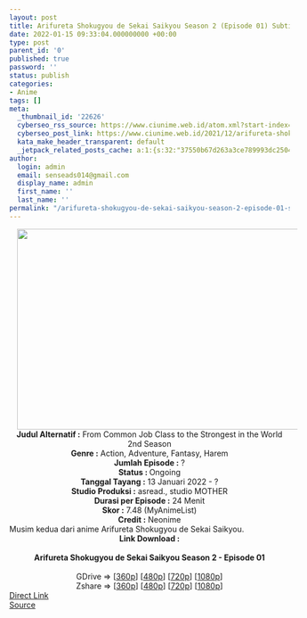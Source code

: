 ```yaml
---
layout: post
title: Arifureta Shokugyou de Sekai Saikyou Season 2 (Episode 01) Subtitle Indonesia
date: 2022-01-15 09:33:04.000000000 +00:00
type: post
parent_id: '0'
published: true
password: ''
status: publish
categories:
- Anime
tags: []
meta:
  _thumbnail_id: '22626'
  cyberseo_rss_source: https://www.ciunime.web.id/atom.xml?start-index=1
  cyberseo_post_link: https://www.ciunime.web.id/2021/12/arifureta-shokugyou-de-sekai-saikyou.html
  kata_make_header_transparent: default
  _jetpack_related_posts_cache: a:1:{s:32:"37550b67d263a3ce789993dc25046c5f";a:2:{s:7:"expires";i:1649543690;s:7:"payload";a:6:{i:0;a:1:{s:2:"id";i:25420;}i:1;a:1:{s:2:"id";i:25020;}i:2;a:1:{s:2:"id";i:24918;}i:3;a:1:{s:2:"id";i:25223;}i:4;a:1:{s:2:"id";i:24402;}i:5;a:1:{s:2:"id";i:24850;}}}}
author:
  login: admin
  email: senseads014@gmail.com
  display_name: admin
  first_name: ''
  last_name: ''
permalink: "/arifureta-shokugyou-de-sekai-saikyou-season-2-episode-01-subtitle-indonesia/"
---
```

<div class="separator" style="clear: both; text-align: center;"><a href="https://blogger.googleusercontent.com/img/a/AVvXsEjpcT2MG6-B8MzYF2fSH71jHodPAfJ1Kd3SxQr94Oha1zljABcyg40wJeNvXz1Y4HrJgv-EIy-Xxwef54A8FzJTI0MYlVijr-rNMZzEG4q13TlgQ_HpkG7ObjmmpdiZnU_HCjZrKcc_PT006-o7cbss-WpCmsLyBLiQmb43ehcVIJmkYQdOt3GuroSc=s1280" style="margin-left: 1em; margin-right: 1em;"><img border="0" data-original-height="720" data-original-width="1280" height="360" src="{{ site.baseurl }}/assets/2022/01/AVvXsEjpcT2MG6-B8MzYF2fSH71jHodPAfJ1Kd3SxQr94Oha1zljABcyg40wJeNvXz1Y4HrJgv-EIy-Xxwef54A8FzJTI0MYlVijr-rNMZzEG4q13TlgQ_HpkG7ObjmmpdiZnU_HCjZrKcc_PT006-o7cbss-WpCmsLyBLiQmb43ehcVIJmkYQdOt3GuroSc=w640-h360" width="640" /></a></div>
<div class="separator" style="clear: both; text-align: center;"></div>
<div style="text-align: center;"><b>Judul</b><b><b> Alternatif</b> :</b> From Common Job Class to the Strongest in the World 2nd Season</div>
<div style="text-align: center;"><b><b>Genre :</b></b> Action, Adventure, Fantasy, Harem</div>
<div style="text-align: center;"><b>Jumlah Episode :</b> ?<br /><b>Status :&nbsp;</b>Ongoing<br /><b>Tanggal Tayang :</b> 13 Januari 2022 - ?<br /><b>Studio Produksi :</b>&nbsp;asread., studio MOTHER<br /><b>Durasi per Episode :</b> 24 Menit</div>
<div style="text-align: center;"><b>Skor :</b> 7.48 (MyAnimeList)</div>
<div style="text-align: center;"><b>Credit :</b>&nbsp;Neonime</div>
<div style="text-align: center;"></div>
<div style="text-align: justify;">Musim kedua dari anime&nbsp;Arifureta Shokugyou de Sekai Saikyou.</div>
<div style="text-align: justify;"></div>
<div style="text-align: justify;"></div>
<div style="text-align: center;">
<div style="text-align: center;">
<div style="text-align: left;">
<div style="text-align: center;"><b>Link Download :</b></div>
<div style="text-align: center;"><b><br /></b></div>
<div style="text-align: center;"><span style="text-align: left;"><b>Arifureta Shokugyou de Sekai Saikyou Season 2&nbsp;</b></span><b>- Episode 01</b></div>
<div style="text-align: center;"><b><br /></b></div>
<div style="text-align: center;">GDrive =&gt; [<a href="https://www.mp4upload.com/ogqbv5pr14x7" target="_blank" rel="noopener">360p</a>] [<a href="https://acefile.co/f/65207527/neonime_arfs2-01-480p-zip" target="_blank" rel="noopener">480p</a>] [<a href="https://acefile.co/f/65207790/neonime_arfs2-01-720p-zip" target="_blank" rel="noopener">720p</a>] [<a href="https://acefile.co/f/65208263/neonime_arfs2-01-1080p-zip" target="_blank" rel="noopener">1080p</a>]</div>
<div style="text-align: center;">Zshare =&gt; [<a href="https://www93.zippyshare.com/v/A9rY2uWO/file.html" target="_blank" rel="noopener">360p</a>] [<a href="https://www77.zippyshare.com/v/zkjhkkBA/file.html" target="_blank" rel="noopener">480p</a>] [<a href="https://www106.zippyshare.com/v/3558fQaW/file.html" target="_blank" rel="noopener">720p</a>] [<a href="https://www108.zippyshare.com/v/B2eAn65a/file.html" target="_blank" rel="noopener">1080p</a>]</div>
</div>
</div>
</div>
<link rel="stylesheet" href="https://cdnjs.cloudflare.com/ajax/libs/font-awesome/4.7.0/css/font-awesome.min.css" />
<div class="divbtn"> <a href="https://handymansurrender.com/fihup8buzv?key=94550f7ce39444073321dde3b8782f97" class="btn"><i class="fa fa-download"></i> Direct Link</a> <br /><a href="https://www.ciunime.web.id/2021/12/arifureta-shokugyou-de-sekai-saikyou.html">Source</a> </div>
